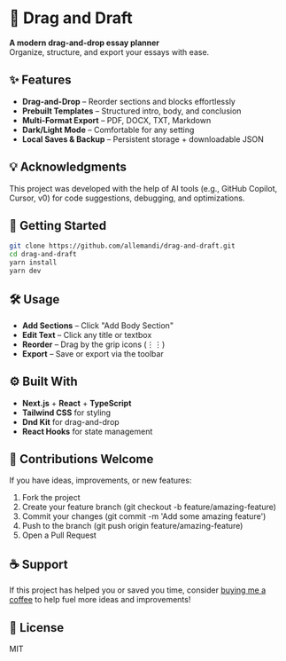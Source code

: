 # 🎤 Drag and Draft

**A modern drag-and-drop essay planner**  
Organize, structure, and export your essays with ease.

## ✨ Features

- **Drag-and-Drop** – Reorder sections and blocks effortlessly
- **Prebuilt Templates** – Structured intro, body, and conclusion
- **Multi-Format Export** – PDF, DOCX, TXT, Markdown
- **Dark/Light Mode** – Comfortable for any setting
- **Local Saves & Backup** – Persistent storage + downloadable JSON

## 💡 Acknowledgments

This project was developed with the help of AI tools (e.g., GitHub Copilot, Cursor, v0) for code suggestions, debugging, and optimizations.

## 🚀 Getting Started

```bash
git clone https://github.com/allemandi/drag-and-draft.git
cd drag-and-draft
yarn install
yarn dev
```

## 🛠 Usage

- **Add Sections** – Click "Add Body Section"
- **Edit Text** – Click any title or textbox
- **Reorder** – Drag by the grip icons (⋮⋮)
- **Export** – Save or export via the toolbar

## ⚙️ Built With

- **Next.js** + **React** + **TypeScript**
- **Tailwind CSS** for styling
- **Dnd Kit** for drag-and-drop
- **React Hooks** for state management

## 🤝 Contributions Welcome
If you have ideas, improvements, or new features:

1. Fork the project
2. Create your feature branch (git checkout -b feature/amazing-feature)
3. Commit your changes (git commit -m 'Add some amazing feature')
4. Push to the branch (git push origin feature/amazing-feature)
5. Open a Pull Request

## ☕ Support
If this project has helped you or saved you time, consider [buying me a coffee](https://www.buymeacoffee.com/allemandi) to help fuel more ideas and improvements!

## 📄 License

MIT